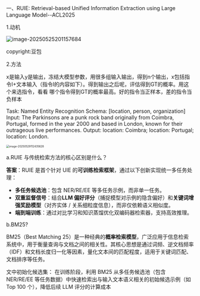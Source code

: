 一、RUIE: Retrieval-based Unified Information Extraction using Large Language Model--ACL2025

1.动机

![image-20250525201157684](C:\Users\ZhuanZ\AppData\Roaming\Typora\typora-user-images\image-20250525201157684.png)

copyright:豆包

2.方法

x是输入y是输出，冻结大模型参数，用很多组输入输出，得到n个输出，x包括指令I+文本输入（指令I的内容如下）。得到输出之后呢，评估得到GT的概率。用这个来选指令，看看 哪个指令得到GT的概率最高。好的指令当正样本，差的指令当负样本

Task: Named Entity Recognition
Schema: [location, person, organization]
Input: The Parkinsons are a punk rock band originally from Coimbra, Portugal, formed in the
year 2000 and based in London, known for their outrageous live performances.
Output: location: Coimbra; location: Portugal; location: London.

<img src="C:\Users\ZhuanZ\AppData\Roaming\Typora\typora-user-images\image-20250529112435628.png" alt="image-20250529112435628" style="zoom: 50%;" />



a.RUIE 与传统检索方法的核心区别是什么？

**答案**：RUIE 是首个针对 UIE 的**可训练检索框架**，通过以下创新实现统一多任务处理：

- **多任务候选池**：包含 NER/RE/EE 等多任务示例，而非单一任务。
- **双重监督信号**：结合**LLM 偏好评分**（捕捉模型对示例的隐含偏好）和**关键词增强奖励模型**（对齐实体 / 关系细粒度信息），而非仅依赖语义相似度。
- **端到端训练**：通过对比学习和知识蒸馏优化双编码器检索器，支持高效推理。

b.BM25?

BM25（Best Matching 25）是一种经典的**概率检索模型**，广泛应用于信息检索系统中，用于衡量查询与文档之间的相关性。其核心思想是通过词频、逆文档频率（IDF）和文档长度归一化等因素，量化文本间的匹配程度，适用于关键词匹配、文档排序等任务。

文中初始化候选集：
在训练阶段，利用 BM25 从多任务候选池（包含 NER/RE/EE 等任务数据）中快速检索出与输入文本语义相关的初始候选示例（如 Top 100 个），降低后续 LLM 评分的计算成本